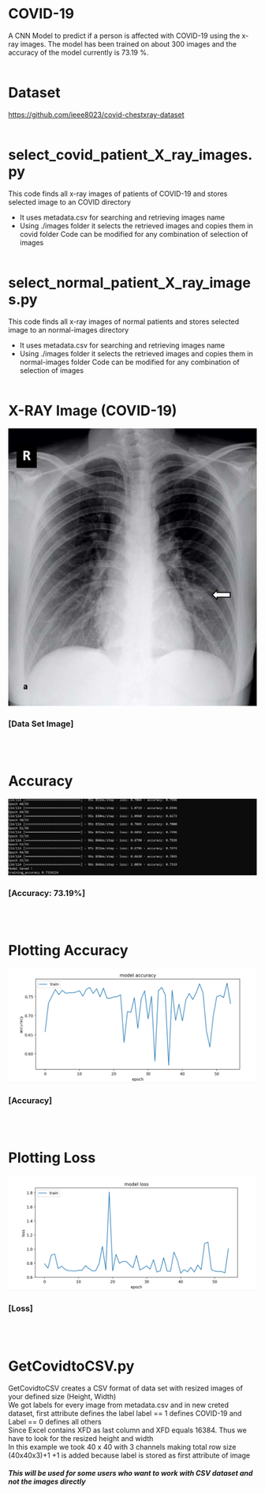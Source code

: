 # COVID-19
A CNN Model to predict if a person is affected with COVID-19 using the x-ray images. The model has been trained on about 300 images and the accuracy of the model currently is 73.19 %.
<br><br>

# Dataset
https://github.com/ieee8023/covid-chestxray-dataset
<br> <br>

# select_covid_patient_X_ray_images.py
This code finds all x-ray images of patients of COVID-19 and stores selected image to an COVID directory
+ It uses metadata.csv for searching and retrieving images name
+ Using ./images folder it selects the retrieved images and copies them in covid folder
Code can be modified for any combination of selection of images
<br><br>


# select_normal_patient_X_ray_images.py
This code finds all x-ray images of normal patients and stores selected image to an normal-images directory
+ It uses metadata.csv for searching and retrieving images name
+ Using ./images folder it selects the retrieved images and copies them in normal-images folder
Code can be modified for any combination of selection of images
<br><br>


# X-RAY Image (COVID-19)
![INPUTS](/images/covid-19.png)
### [Data Set Image]
<br><br>

# Accuracy
![INPUTS](/images/accuracy_74.PNG)
### [Accuracy: 73.19%]
<br><br>

# Plotting Accuracy
![INPUTS](/images/accuracy.PNG)
### [Accuracy]
<br><br>

# Plotting Loss
![INPUTS](/images/loss.PNG)
### [Loss]

<br><br>
# GetCovidtoCSV.py
GetCovidtoCSV creates a CSV format of data set with resized images of your defined size (Height, Width) <br>
We got labels for every image from metadata.csv and in new creted dataset, first attribute defines the label
label == 1 defines COVID-19 and Label == 0 defines all others <br>
Since Excel contains XFD as last column and XFD equals 16384. Thus we have to look for the resized height and width <br>
In this example we took 40 x 40 with 3 channels making total row size (40x40x3)+1 +1 is added because label is stored as first attribute of image

##### This will be used for some users who want to work with CSV dataset and not the images directly
